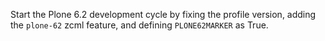 Start the Plone 6.2 development cycle by fixing the profile version, adding the `plone-62` zcml feature, and defining `PLONE62MARKER` as True.
